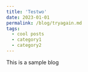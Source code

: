 ```yaml
---
title: 'Testwo'
date: 2023-01-01
permalink: /blog/tryagain.md
tags:
  - cool posts
  - category1
  - category2
---
```


This is a sample blog
